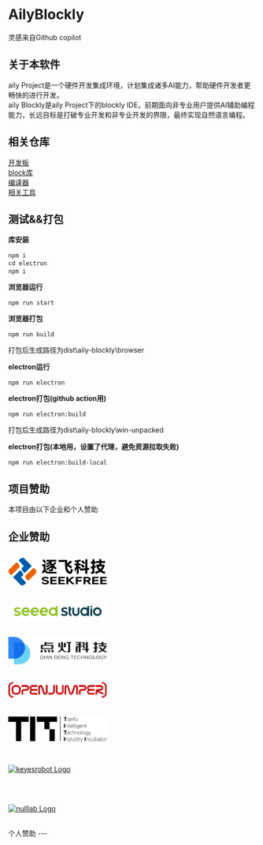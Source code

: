 # AilyBlockly
灵感来自Github copilot  
## 关于本软件
aily Project是一个硬件开发集成环境，计划集成诸多AI能力，帮助硬件开发者更畅快的进行开发。  
aily Blockly是aily Project下的blockly IDE，前期面向非专业用户提供AI辅助编程能力，长远目标是打破专业开发和非专业开发的界限，最终实现自然语言编程。  

## 相关仓库
[开发板](https://github.com/ailyProject/aily-blockly-boards)  
[block库](https://github.com/ailyProject/aily-blockly-libraries)  
[编译器](https://github.com/ailyProject/aily-blockly-compilers)  
[相关工具](https://github.com/ailyProject/aily-project-tools)  

## 测试&&打包  

**库安装**
```
npm i
cd electron
npm i
```  

**浏览器运行**
```
npm run start
```
**浏览器打包**
```
npm run build
```
打包后生成路径为dist\aily-blockly\browser

**electron运行**
```
npm run electron
```

**electron打包(github action用)**
```
npm run electron:build
```
打包后生成路径为dist\aily-blockly\win-unpacked

**electron打包(本地用，设置了代理，避免资源拉取失败)**
```
npm run electron:build-local
```












## 项目赞助
本项目由以下企业和个人赞助

企业赞助
---
<div>
<a target="_blank" href="https://www.seekfree.cn/" style="height:80px; display: flex; align-items: center;">
    <img src=".\brand\seekfree\logo.png" alt="seekfree Logo" width=200 />
</a>
<a target="_blank" href="https://www.seeedstudio.com/" style="height:80px; display: flex; align-items: center;">
    <img src=".\brand\seeedstudio\logo.png" alt="seeedstudio Logo" width=200 />
</a>
<a target="_blank" href="https://www.diandeng.tech/" style="height:80px; display: flex; align-items: center;">
    <img src=".\brand\diandeng\logo.png" alt="diandeng Logo" width=200 />
</a>
<a target="_blank" href="https://www.openjumper.com/" style="height:80px; display: flex; align-items: center;">
    <img src=".\brand\openjumper\logo.png" alt="openjumper Logo" width=200 />
</a>
<a target="_blank" href="https://www.titlab.cn/" style="height:80px; display: flex; align-items: center;">
    <img src=".\brand\titlab\logo.png" alt="titlab Logo" width=200 />
</a>
<a target="_blank" href="" style="height:80px; display: flex; align-items: center;">
    <img src=".\brand\keyesrobot\logo.png" alt="keyesrobot Logo" width=200 />
</a>
<a target="_blank" href="" style="height:80px; display: flex; align-items: center;">
    <img src=".\brand\nulllab\logo.png" alt="nulllab Logo" width=200 />
</a>
</div>
个人赞助
---

